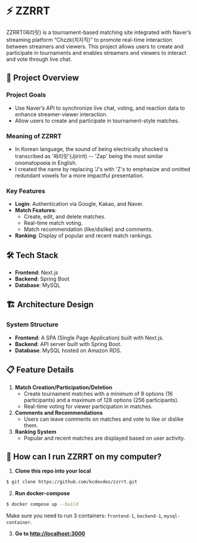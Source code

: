 # ⚡ ZZRRT

ZZRRT(찌리릿) is a tournament-based matching site integrated with Naver’s streaming platform “Chzzk(치지직)”
to promote real-time interaction between streamers and viewers.
This project allows users to create and participate in tournaments
and enables streamers and viewers to interact and vote through live chat.

## 📝 Project Overview

### Project Goals

- Use Naver’s API to synchronize live chat, voting, and reaction data to enhance streamer-viewer interaction.
- Allow users to create and participate in tournament-style matches.

### Meaning of ZZRRT

- In Korean language, the sound of being electrically shocked is transcribed as '찌리릿'(Jjiririt) -- 'Zap' being the most
  similar onomatopoeia in English.
- I created the name by replacing 'J's with 'Z's to emphasize and omitted redundant
  vowels for a more impactful presentation.

### Key Features

- **Login**: Authentication via Google, Kakao, and Naver.
- **Match Features**:
  - Create, edit, and delete matches.
  - Real-time match voting.
  - Match recommendation (like/dislike) and comments.
- **Ranking**: Display of popular and recent match rankings.

## 🛠️ Tech Stack

- **Frontend**: Next.js
- **Backend**: Spring Boot
- **Database**: MySQL

## 🏗️ Architecture Design

### System Structure

- **Frontend**: A SPA (Single Page Application) built with Next.js.
- **Backend**: API server built with Spring Boot.
- **Database**: MySQL hosted on Amazon RDS.

## 📋 Feature Details

1. **Match Creation/Participation/Deletion**
   - Create tournament matches with a minimum of 8 options (16 participants) and a maximum of 128 options (256
     participants).
   - Real-time voting for viewer participation in matches.
2. **Comments and Recommendations**
   - Users can leave comments on matches and vote to like or dislike them.
3. **Ranking System**
   - Popular and recent matches are displayed based on user activity.

## 🏃 How can I run ZZRRT on my computer?

1. **Clone this repo into your local**

```bash
$ git clone https://github.com/kcdevdes/zzrrt.git
```

2. **Run docker-compose**

```bash
$ docker compose up --build
```

Make sure you need to run 3 containers: `frontend-1`, `backend-1`, `mysql-container`.

3. **Go to [http://localhost:3000](http://localhost:3000)**

